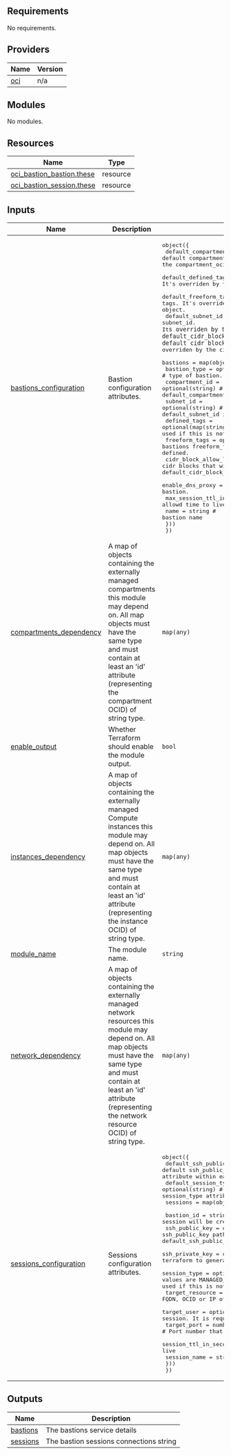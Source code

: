 ## Requirements

No requirements.

## Providers

| Name | Version |
|------|---------|
| <a name="provider_oci"></a> [oci](#provider\_oci) | n/a |

## Modules

No modules.

## Resources

| Name | Type |
|------|------|
| [oci_bastion_bastion.these](https://registry.terraform.io/providers/oracle/oci/latest/docs/resources/bastion_bastion) | resource |
| [oci_bastion_session.these](https://registry.terraform.io/providers/oracle/oci/latest/docs/resources/bastion_session) | resource |

## Inputs

| Name | Description | Type | Default | Required |
|------|-------------|------|---------|:--------:|
| <a name="input_bastions_configuration"></a> [bastions\_configuration](#input\_bastions\_configuration) | Bastion configuration attributes. | <pre>object({<br>    default_compartment_id         = optional(string)       # the default compartment where all resources are defined. It's overriden by the compartment_ocid attribute within each object.<br>    default_defined_tags           = optional(map(string))  # the default defined tags. It's overriden by the defined_tags attribute within each object.<br>    default_freeform_tags          = optional(map(string))  # the default freeform tags. It's overriden by the freeform_tags attribute within each object.<br>    default_subnet_id              = optional(string)       # the default subnet_id. It`s overriden by the subnet_id attribute in each object.<br>    default_cidr_block_allow_list  = optional(list(string)) # the default cidr block allow list. It`s overriden by the cidr_block_allow_list attribute in each object.<br>    bastions = map(object({ <br>      bastion_type                          = optional(string,"standard") # type of bastion. Allowed value is "STANDARD".<br>      compartment_id                        = optional(string)            # the compartment where the cluster is created. default_compartment_ocid is used if this is not defined.<br>      subnet_id                             = optional(string)            # the subnet id where the bastion will be created. default_subnet_id is used if this is not defined.<br>      defined_tags                          = optional(map(string))       # bastions defined_tags. default_defined_tags is used if this is not defined.<br>      freeform_tags                         = optional(map(string))       # bastions freeform_tags. default_freeform_tags is used if this is not defined.<br>      cidr_block_allow_list                 = optional(list(string))      # list of cidr blocks that will be able to connect to bastion. default_cidr_block_allow_list is used if this is not defined.<br>      enable_dns_proxy                      = optional(bool,true)         # bool to enable dns_proxy on the bastion.<br>      max_session_ttl_in_seconds            = optional(number)            # maximum allowd time to live for a session on the bastion.<br>      name                                  = string                      # bastion name<br>    }))<br>  })</pre> | `null` | no |
| <a name="input_compartments_dependency"></a> [compartments\_dependency](#input\_compartments\_dependency) | A map of objects containing the externally managed compartments this module may depend on. All map objects must have the same type and must contain at least an 'id' attribute (representing the compartment OCID) of string type. | `map(any)` | `null` | no |
| <a name="input_enable_output"></a> [enable\_output](#input\_enable\_output) | Whether Terraform should enable the module output. | `bool` | `true` | no |
| <a name="input_instances_dependency"></a> [instances\_dependency](#input\_instances\_dependency) | A map of objects containing the externally managed Compute instances this module may depend on. All map objects must have the same type and must contain at least an 'id' attribute (representing the instance OCID) of string type. | `map(any)` | `null` | no |
| <a name="input_module_name"></a> [module\_name](#input\_module\_name) | The module name. | `string` | `"bastion"` | no |
| <a name="input_network_dependency"></a> [network\_dependency](#input\_network\_dependency) | A map of objects containing the externally managed network resources this module may depend on. All map objects must have the same type and must contain at least an 'id' attribute (representing the network resource OCID) of string type. | `map(any)` | `null` | no |
| <a name="input_sessions_configuration"></a> [sessions\_configuration](#input\_sessions\_configuration) | Sessions configuration attributes. | <pre>object({<br>    default_ssh_public_key   = optional(string)        # the default ssh_public_key path. It's overriden by the ssh_public_key attribute within each object.<br>    default_session_type     = optional(string)        # the default session_type. It's overriden by the session_type attribute within each object.<br>    sessions = map(object({ <br>      bastion_id             = string                  # the ocid or the key of Bastion where the session will be created.<br>      ssh_public_key         = optional(string)        # the ssh_public_key path used by the session to connect to target. The default_ssh_public_key is used if this is not defined.<br>      ssh_private_key        = optional(string)        # the ssh_private_key path used by terraform to generate the command to connect to the target resource.<br>      session_type           = optional(string)        # session type of the session. Supported values are MANAGED_SSH and PORT_FORWARDING. The default_session_type is used if this is not defined.<br>      target_resource        = string                  # Either the FQDN, OCID or IP of the target resource to connect the session to.<br>      target_user            = optional(string)        # User of the target that will be used by session. It is required only with MANAGED_SSH. <br>      target_port            = number                  # Port number that will be used by the session.<br>      session_ttl_in_seconds = optional(number,10800)  # Session time to live<br>      session_name           = string                  # Session name<br>    }))<br>  })</pre> | `null` | no |

## Outputs

| Name | Description |
|------|-------------|
| <a name="output_bastions"></a> [bastions](#output\_bastions) | The bastions service details |
| <a name="output_sessions"></a> [sessions](#output\_sessions) | The bastion sessions connections string |
